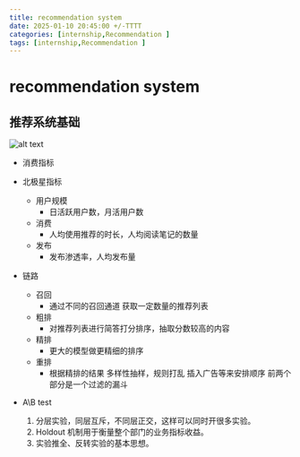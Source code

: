 ```yaml
---
title: recommendation system
date: 2025-01-10 20:45:00 +/-TTTT
categories: [internship,Recommendation ]
tags: [internship,Recommendation ]
---
```

# recommendation system

## 推荐系统基础
![alt text](https://raw.githubusercontent.com/huazZengblog/huazZengblog.github.io/main/_posts\img\recommandation-actions.png)
* 消费指标
* 北极星指标
  * 用户规模
    * 日活跃用户数，月活用户数
  * 消费
    * 人均使用推荐的时长，人均阅读笔记的数量
  * 发布
    * 发布渗透率，人均发布量

* 链路
  * 召回
    * 通过不同的召回通道 获取一定数量的推荐列表
  * 粗排
    * 对推荐列表进行简答打分排序，抽取分数较高的内容
  * 精排
    * 更大的模型做更精细的排序
  * 重排
    * 根据精排的结果 多样性抽样，规则打乱 插入广告等来安排顺序
前两个部分是一个过滤的漏斗

* A\B test
  1. 分层实验，同层互斥，不同层正交，这样可以同时开很多实验。
  2. Holdout 机制用于衡量整个部门的业务指标收益。
  3. 实验推全、反转实验的基本思想。